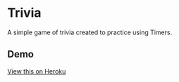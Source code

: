 # Trivia #

A simple game of trivia created to practice using Timers.

## Demo ##

[View this on Heroku](http://trivia-timers.herokuapp.com/)